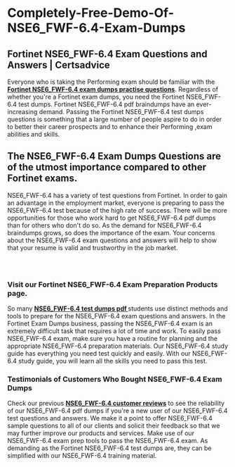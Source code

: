 # Completely-Free-Demo-Of-NSE6_FWF-6.4-Exam-Dumps
<h2><strong>Fortinet NSE6_FWF-6.4 Exam Questions and Answers | Certsadvice</strong></h2> <p>Everyone who is taking the Performing exam should be familiar with the <a href="http://www.certsadvice.com/fortinet/nse6_fwf-6.4-practice-questions"><strong>Fortinet NSE6_FWF-6.4 exam dumps practise questions</strong></a>. Regardless of whether you&#39;re a Fortinet exam dumps, you need the Fortinet NSE6_FWF-6.4 test dumps. Fortinet NSE6_FWF-6.4 pdf braindumps have an ever-increasing demand. Passing the Fortinet NSE6_FWF-6.4 test dumps questions is something that a large number of people aspire to do in order to better their career prospects and to enhance their Performing ,exam abilities and skills.</p> <h2><strong>The NSE6_FWF-6.4 Exam Dumps Questions are of the utmost importance compared to other Fortinet exams.</strong></h2> <p>NSE6_FWF-6.4 has a variety of test questions from Fortinet. In order to gain an advantage in the employment market, everyone is preparing to pass the NSE6_FWF-6.4 test because of the high rate of success. There will be more opportunities for those who work hard to get NSE6_FWF-6.4 pdf dumps than for others who don&#39;t do so. As the demand for NSE6_FWF-6.4 braindumps grows, so does the importance of the exam. Your concerns about the NSE6_FWF-6.4 exam questions and answers will help to show that your resume is valid and trustworthy in the job market.</p> <p><a href="http://www.certsadvice.com/fortinet/nse6_fwf-6.4-practice-questions" style="display: block; padding: 1em 0; text-align: center; "><img alt="" src="https://1.bp.blogspot.com/-RUOr8Wn-CRk/YUYAxC8kcHI/AAAAAAAAAnw/F7BbdI3tw8QDj5z8iX0vQAioQzKiUxduwCLcBGAsYHQ/s0/unnamed.jpg" /></a></p> <h3><strong>Visit our Fortinet NSE6_FWF-6.4 Exam Preparation Products page.</strong></h3> <p>So many <a href="http://www.certsadvice.com/fortinet/nse6_fwf-6.4-practice-questions"><strong>NSE6_FWF-6.4 test dumps pdf </strong></a>students use distinct methods and tools to prepare for the NSE6_FWF-6.4 exam questions and answers. In the Fortinet Exam Dumps business, passing the NSE6_FWF-6.4 exam is an extremely difficult task that requires a lot of time and work. To easily pass NSE6_FWF-6.4 exam, make sure you have a routine for planning and the appropriate NSE6_FWF-6.4 preparation materials. Our NSE6_FWF-6.4 study guide has everything you need test quickly and easily. With our NSE6_FWF-6.4 study guide, you will learn all the skills you need to pass this test.</p> <h3><strong>Testimonials of Customers Who Bought NSE6_FWF-6.4 Exam Dumps</strong></h3> <p>Check our previous <a href="http://www.certsadvice.com/fortinet/nse6_fwf-6.4-practice-questions"><strong>NSE6_FWF-6.4 customer reviews</strong></a> to see the reliability of our NSE6_FWF-6.4 pdf dumps if you&#39;re a new user of our NSE6_FWF-6.4 test questions and answers. We make it a point to offer NSE6_FWF-6.4 sample questions to all of our clients and solicit their feedback so that we may further improve our products and services. Make use of our NSE6_FWF-6.4 exam prep tools to pass the NSE6_FWF-6.4 exam. As demanding as the Fortinet NSE6_FWF-6.4 test dumps are, they can be simplified with our NSE6_FWF-6.4 training material.</p>
